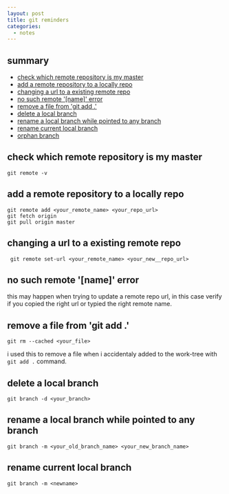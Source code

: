 ```yaml
---
layout: post
title: git reminders
categories:
  - notes
---
```


## summary

* [check which remote repository is my master](#check-remote)
* [add a remote repository to a locally repo](#add-remote)
* [changing a url to a existing remote repo](#change-url-remote)
* [no such remote '[name]' error](#no-such-remote)
* [remove a file from 'git add .'](#remove-file-git-add)
* [delete a local branch](#delete-local-branch)
* [rename a local branch while pointed to any branch](#rename-local-branch)
* [rename current local branch](#rename-current-branch)
* [orphan branch](#orphan-branch)


## <a id='check-remote'></a> check which remote repository is my master

```
git remote -v
```
## <a id='add-remote'></a> add a remote repository to a locally repo

```
git remote add <your_remote_name> <your_repo_url> 
git fetch origin
git pull origin master
```
## <a id='change-url-remote'></a> changing a url to a existing remote repo

```
 git remote set-url <your_remote_name> <your_new__repo_url>
```
## <a id='no-such-remote'></a> no such remote '[name]' error

this may happen when trying to update a remote repo url, in this case verify if you copied the right url or  typied the right remote name.

## <a id='remove-file-git-add'></a> remove a file from 'git add .'
```
git rm --cached <your_file>
```
i used this to remove a file when i accidentaly added to the work-tree with `git add .` command.

## <a id='delete-local-branch'></a> delete a local branch
 ```
 git branch -d <your_branch>
 ```

## <a id='rename-local-branch'></a> rename a local branch while pointed to any branch

 ```
 git branch -m <your_old_branch_name> <your_new_branch_name>
 ```

## <a id='rename-current-branch'></a> rename current local branch

```
git branch -m <newname>
```